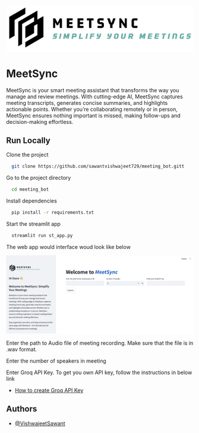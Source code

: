 
![Logo](https://github.com/sawantvishwajeet729/meeting_bot/blob/main/images/logo_white.png)


# MeetSync

MeetSync is your smart meeting assistant that transforms the way you manage and review meetings. With cutting-edge AI, MeetSync captures meeting transcripts, generates concise summaries, and highlights actionable points. Whether you’re collaborating remotely or in person, MeetSync ensures nothing important is missed, making follow-ups and decision-making effortless.


## Run Locally

Clone the project

```bash
  git clone https://github.com/sawantvishwajeet729/meeting_bot.gitt
```

Go to the project directory

```bash
  cd meeting_bot
```

Install dependencies

```bash
  pip install -r requirements.txt
```

Start the streamlit app

```bash
  streamlit run st_app.py
```

The web app would interface woud look like below


![App Screenshot](https://github.com/sawantvishwajeet729/meeting_bot/blob/main/images/snapshot_1.png)


Enter the path to Audio file of meeting recording. Make sure that the file is in .wav format.

Enter the number of speakers in meeting

Enter Groq API Key. To get you own API key, follow the instructions in below link

- [How to create Groq API Key](https://docs.aicontentlabs.com/articles/groq-api-key/)
## Authors

- [@VishwajeetSawant](https://github.com/sawantvishwajeet729)

